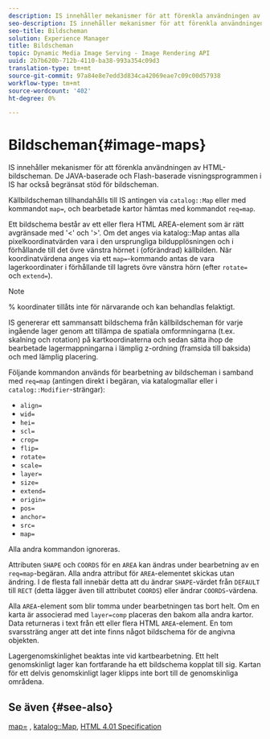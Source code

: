 ```yaml
---
description: IS innehåller mekanismer för att förenkla användningen av HTML-bildscheman. De JAVA-baserade och Flash-baserade visningsprogrammen i IS har också begränsat stöd för bildscheman.
seo-description: IS innehåller mekanismer för att förenkla användningen av HTML-bildscheman. De JAVA-baserade och Flash-baserade visningsprogrammen i IS har också begränsat stöd för bildscheman.
seo-title: Bildscheman
solution: Experience Manager
title: Bildscheman
topic: Dynamic Media Image Serving - Image Rendering API
uuid: 2b7b620b-712b-4110-ba38-993a354c09d3
translation-type: tm+mt
source-git-commit: 97a84e8e7edd3d834ca42069eae7c09c00d57938
workflow-type: tm+mt
source-wordcount: '402'
ht-degree: 0%

---
```



# Bildscheman{#image-maps}

IS innehåller mekanismer för att förenkla användningen av HTML-bildscheman. De JAVA-baserade och Flash-baserade visningsprogrammen i IS har också begränsat stöd för bildscheman.

Källbildscheman tillhandahålls till IS antingen via `catalog::Map` eller med kommandot `map=`, och bearbetade kartor hämtas med kommandot `req=map`.

Ett bildschema består av ett eller flera HTML AREA-element som är rätt avgränsade med &#39;&lt;&#39; och &#39;>&#39;. Om det anges via katalog::Map antas alla pixelkoordinatvärden vara i den ursprungliga bildupplösningen och i förhållande till det övre vänstra hörnet i (oförändrad) källbilden. När koordinatvärdena anges via ett `map=`-kommando antas de vara lagerkoordinater i förhållande till lagrets övre vänstra hörn (efter `rotate=` och `extend=`).

>[!NOTE]
>
>% koordinater tillåts inte för närvarande och kan behandlas felaktigt.

IS genererar ett sammansatt bildschema från källbildscheman för varje ingående lager genom att tillämpa de spatiala omformningarna (t.ex. skalning och rotation) på kartkoordinaterna och sedan sätta ihop de bearbetade lagermappningarna i lämplig z-ordning (framsida till baksida) och med lämplig placering.

Följande kommandon används för bearbetning av bildscheman i samband med `req=map` (antingen direkt i begäran, via katalogmallar eller i `catalog::Modifier`-strängar):

* `align=`
* `wid=`
* `hei=`
* `scl=`
* `crop=`
* `flip=`
* `rotate=`
* `scale=`
* `layer=`
* `size=`
* `extend=`
* `origin=`
* `pos=`
* `anchor=`
* `src=`
* `map=`

Alla andra kommandon ignoreras.

Attributen `SHAPE` och `COORDS` för en `AREA` kan ändras under bearbetning av en `req=map`-begäran. Alla andra attribut för `AREA`-elementet skickas utan ändring. I de flesta fall innebär detta att du ändrar `SHAPE`-värdet från `DEFAULT` till `RECT` (detta lägger även till attributet `COORDS`) eller ändrar `COORDS`-värdena.

Alla `AREA`-element som blir tomma under bearbetningen tas bort helt. Om en karta är associerad med `layer=comp` placeras den bakom alla andra kartor. Data returneras i text från ett eller flera HTML `AREA`-element. En tom svarssträng anger att det inte finns något bildschema för de angivna objekten.

Lagergenomskinlighet beaktas inte vid kartbearbetning. Ett helt genomskinligt lager kan fortfarande ha ett bildschema kopplat till sig. Kartan för ett delvis genomskinligt lager klipps inte bort till de genomskinliga områdena.

## Se även {#see-also}

[map=](../../../../../is-api/http-ref/image-serving-api-ref/c-http-protocol-reference/c-command-reference/r-map.md#reference-8f96545f196b4b7caa616e15c2363f06) ,  [katalog::Map](/help/aem-is-ir-api/is-api/image-catalog/image-serving-api-ref/c-image-catalog-reference/c-image-svg-data-reference/c-image-data-reference/r-map-cat.md),  [HTML 4.01 Specification](http://www.w3.org/TR/html401/)
